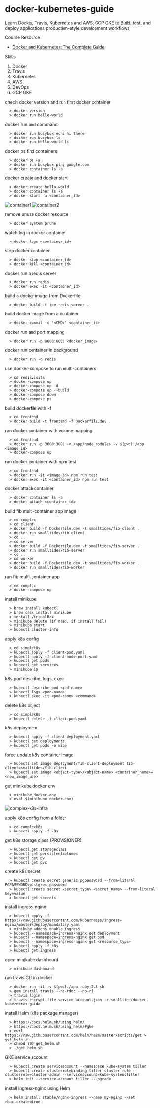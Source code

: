 # docker-kubernetes-guide
Learn Docker, Travis, Kubernetes and AWS, GCP GKE to Build, test, and deploy applications production-style development workflows
 

Course Resource
* [Docker and Kubernetes: The Complete Guide](https://www.udemy.com/docker-and-kubernetes-the-complete-guide)  

Skills
1. Docker
2. Travis
3. Kubernetes
4. AWS
5. DevOps
6. GCP GKE

chech docker version and run first docker container
```
  > docker version
  > docker run hello-world
```
docker run and command
```
  > docker run busybox echo hi there
  > docker run busybox ls
  > docker run hello-world ls
```
docker ps find containers
```
  > docker ps -a
  > docker run busybox ping google.com
  > docker container ls -a
```
docker create and docker start
```
  > docker create hello-world
  > docker container ls -a
  > docker start -a <container_id>
```
![](https://raw.githubusercontent.com/smalltide/docker-kubernetes-guide/master/img/container1.png "container1")
![](https://raw.githubusercontent.com/smalltide/docker-kubernetes-guide/master/img/container2.png "container2")

remove unuse docker resource
```
  > docker system prune
```
watch log in docker container
```
  > docker logs <container_id>
```
stop docker container
```
  > docker stop <container_id>
  > docker kill <container_id>
```
docker run a redis server
```
  > docker run redis
  > docker exec -it <container_id>
```
build a docker image from Dockerfile
```
  > docker build -t ice-redis-server .
```
build docker image from a container
```
  > docker commit -c '<CMD>' <container_id>
```
docker run and port mapping
```
  > docker run -p 8080:8080 <docker_image>
```
docker run container in background
```
  > docker run -d redis
```
use docker-compose to run multi-containers
```
  > cd redisvisits
  > docker-compose up
  > docker-compose up -d
  > docker-compose up --build
  > docker-compose down
  > docker-compose ps
```
build dockerfile with -f
```
  > cd frontend
  > docker build -t frontend -f Dockerfile.dev .
```
run docker container with volume mapping
```
  > cd frontend
  > docker run -p 3000:3000 -v /app/node_modules -v $(pwd):/app <image_id>
  > docker-compose up
```
run docker container with npm test
```
  > cd frontend
  > docker run -it <image_id> npm run test
  > docker exec -it <container_id> npm run test
```
docker attach container
```
  > docker container ls -a
  > docker attach <container_id>
```
build fib multi-container app image
```
  > cd complex
  > cd client
  > docker build -f Dockerfile.dev -t smalltides/fib-client .
  > docker run smalltides/fib-client
  > cd ..
  > cd server
  > docker build -f Dockerfile.dev -t smalltides/fib-server .
  > docker run smalltides/fib-server
  > cd ..
  > cd worker
  > docker build -f Dockerfile.dev -t smalltides/fib-worker .
  > docker run smalltides/fib-worker
```
run fib multi-container app
```
  > cd complex
  > docker-compose up
```
install minikube
```
  > brew install kubectl
  > brew cask install minikube
  > install VirtualBox
  > minikube delete (if need, if install fail)
  > minikube start
  > kubectl cluster-info
```
apply k8s config
```
  > cd simplek8s
  > kubectl apply -f client-pod.yaml
  > kubectl apply -f client-node-port.yaml
  > kubectl get pods
  > kubectl get services
  > minikube ip
```
k8s pod describe, logs, exec
```
  > kubectl describe pod <pod-name>
  > kubectl logs <pod-name>
  > kubectl exec -it <pod-name> <command>
```
delete k8s object
```
  > cd simplek8s
  > kubectl delete -f client-pod.yaml
```
k8s deployment
```
  > kubectl apply -f client-deployment.yaml
  > kubectl get deployments
  > kubectl get pods -o wide
```
force update k8s container image
```
  > kubectl set image deployment/fib-client-deployment fib-client=smalltides/fib-client
  > kubectl set image <object-type>/<object-name> <container_name>=<new_image_use>
```
get minikube docker env
```
  > minikube docker-env
  > eval $(minikube docker-env)
```

![](https://raw.githubusercontent.com/smalltide/docker-kubernetes-guide/master/img/complex-k8s-infra.png "complex-k8s-infra")

apply k8s config from a folder
```
  > cd complexk8s
  > kubectl apply -f k8s
```
get k8s storage class (PROVISIONER)
```
  > kubectl get storageclass
  > kubectl get persistentVolumes
  > kubectl get pv
  > kubectl get pvc
```
create k8s secret
```
  > kubectl create secret generic pgpassword --from-literal PGPASSWORD=postgres_password
  > kubectl create secret <secret_type> <secret_name> --from-literal key=value
  > kubectl get secrets
```
install ingress-nginx
```
  > kubectl apply -f https://raw.githubusercontent.com/kubernetes/ingress-nginx/master/deploy/mandatory.yaml
  > minikube addons enable ingress
  > kubectl --namespace=ingress-nginx get deployment
  > kubectl --namespace=ingress-nginx get pod
  > kubectl --namespace=ingress-nginx get <resource_type>
  > kubectl apply -f k8s
  > kubectl get ingress
```
open minikube dashboard
```
  > minikube dashboard
```
run travis CLI in docker
```
  > docker run -it -v $(pwd):/app ruby:2.3 sh
  > gem install travis --no-rdoc --no-ri
  > travis login
  > travis encrypt-file service-account.json -r smalltide/docker-kubernetes-guide
```
install Helm (k8s package manager)
```
  > https://docs.helm.sh/using_helm/
  > https://docs.helm.sh/using_helm/#gke
  > curl https://raw.githubusercontent.com/helm/helm/master/scripts/get > get_helm.sh
  > chmod 700 get_helm.sh
  > ./get_helm.sh
```
GKE service account
```
  > kubectl create serviceaccount --namespace kube-system tiller
  > kubectl create clusterrolebinding tiller-cluster-rule --clusterrole=cluster-admin --serviceaccount=kube-system:tiller
  > helm init --service-account tiller --upgrade
```
install ingress-nginx using Helm
```
  > helm install stable/nginx-ingress --name my-nginx --set rbac.create=true
```